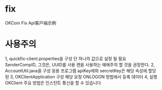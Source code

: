 # fix
OKCoin Fix  Api客户端示例
# 사용주의
1, quickfix-client.properties을 구성
  단 하나의 값으로 설정 될 필요 SenderCompID, 그것은, UUID를 사용 캔을 사용하는 예에주의 할 것을 권장한다.
2, AccountUtil.java을 구성
      응용 프로그램 apiKey에와 sercretKey은 해당 속성에 할당 된
3, OKClientApplication 구성
       해당 요청 ONLOGON 방법에서 등록 데이터
4, 실행 OKClient 주요 방법은 인스턴트 통신을 할 수 있습니다
